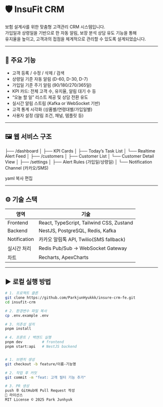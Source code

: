 # 🛡️ InsuFit CRM

보험 설계사를 위한 맞춤형 고객관리 CRM 시스템입니다.  
가입일과 상령일을 기반으로 한 자동 알림, 보장 분석 상담 유도 기능을 통해  
유지율을 높이고, 고객과의 접점을 체계적으로 관리할 수 있도록 설계되었습니다.

---

## 📌 주요 기능

- 고객 등록 / 수정 / 삭제 / 검색
- 상령일 기준 자동 알림 (D-60, D-30, D-7)
- 가입일 기준 주기 알림 (90/180/270/365일)
- KPI 카드: 전체 고객 수, 유지율, 알림 대기 수 등
- “오늘 할 일” 리스트 제공 및 상담 전환 유도
- 실시간 알림 스트림 (Kafka or WebSocket 기반)
- 고객 통계 시각화 (상품별/연령대별/가입일별)
- 사용자 설정 (알림 조건, 채널, 템플릿 등)

---

## 🖼️ 웹 서비스 구조

├── /dashboard
│ ├── KPI Cards
│ ├── Today’s Task List
│ └── Realtime Alert Feed
│
├── /customers
│ ├── Customer List
│ └── Customer Detail View
│
├── /settings
│ ├── Alert Rules (가입일/상령일)
│ └── Notification Channel (카카오/SMS)

yaml
복사
편집

---

## ⚙️ 기술 스택

| 영역 | 기술 |
|------|------|
| Frontend | React, TypeScript, Tailwind CSS, Zustand |
| Backend | NestJS, PostgreSQL, Redis, Kafka |
| Notification | 카카오 알림톡 API, Twilio(SMS fallback) |
| 실시간 처리 | Redis Pub/Sub → WebSocket Gateway |
| 차트 | Recharts, ApexCharts |

---

## ▶️ 로컬 실행 방법

```bash
# 1. 프로젝트 클론
git clone https://github.com/ParkjunHyukkk/insure-crm-fe.git
cd insufit-crm

# 2. 환경변수 파일 복사
cp .env.example .env

# 3. 의존성 설치
pnpm install

# 4. 프론트 / 백엔드 실행
pnpm dev         # frontend
pnpm start:api   # NestJS backend


# 1. 브랜치 생성
git checkout -b feature/이름-기능명

# 2. 작업 후 커밋
git commit -m "feat: 고객 필터 기능 추가"

# 3. PR 생성
push 후 GitHub에 Pull Request 작성
📄 라이선스
MIT License © 2025 Park Junhyuk
